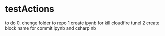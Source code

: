 
# testActions

to do 
0. chenge folder to repo
1 create ipynb for kill cloudfire tunel
2 create block name for commit ipynb and csharp nb
